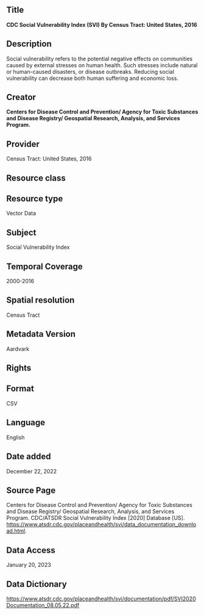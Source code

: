 ## Title

**CDC Social Vulnerability Index (SVI) By Census Tract: United States, 2016**

## Description
Social vulnerability refers to the potential negative effects on communities caused by external stresses on human health. Such stresses include natural or human-caused disasters, or disease outbreaks. Reducing social vulnerability can decrease both human suffering and economic loss.

## Creator

**Centers for Disease Control and Prevention/ Agency for Toxic Substances and Disease Registry/ Geospatial Research, Analysis, and Services Program.**

## Provider
Census Tract: United States, 2016

## Resource class

## Resource type 
Vector Data

## Subject
Social Vulnerability Index

## Temporal Coverage
2000-2016

## Spatial resolution
Census Tract

## Metadata Version
Aardvark

## Rights

## Format
CSV

## Language
English

## Date added
December 22, 2022

## Source Page
Centers for Disease Control and Prevention/ Agency for Toxic Substances and Disease Registry/ Geospatial Research, Analysis, and Services Program. CDC/ATSDR Social Vulnerability Index [2020] Database [US]. https://www.atsdr.cdc.gov/placeandhealth/svi/data_documentation_download.html.

## Data Access
January 20, 2023

## Data Dictionary
https://www.atsdr.cdc.gov/placeandhealth/svi/documentation/pdf/SVI2020Documentation_08.05.22.pdf
